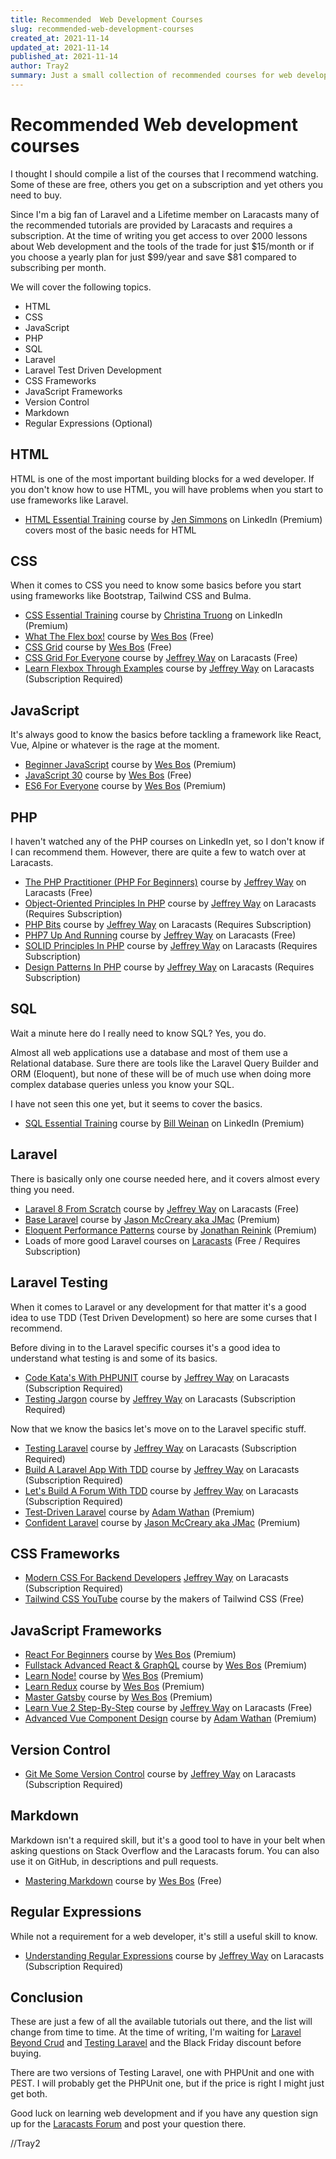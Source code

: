 ```yaml
---
title: Recommended  Web Development Courses
slug: recommended-web-development-courses
created_at: 2021-11-14
updated_at: 2021-11-14
published_at: 2021-11-14
author: Tray2
summary: Just a small collection of recommended courses for web developers.
---
```


# Recommended Web development courses

I thought I should compile a list of the courses that I recommend watching.
Some of these are free, others you get on a subscription and yet others you need to buy.

Since I'm a big fan of Laravel and a Lifetime member on Laracasts many of the recommended
tutorials are provided by Laracasts and requires a subscription. At the time of writing you get access
to over 2000 lessons about Web development and the tools of the trade for just $15/month or if you choose a
yearly plan for just $99/year and save $81 compared to subscribing per month.

We will cover the following topics.

* HTML
* CSS
* JavaScript
* PHP
* SQL
* Laravel
* Laravel Test Driven Development
* CSS Frameworks
* JavaScript Frameworks
* Version Control
* Markdown
* Regular Expressions (Optional)

## HTML

HTML is one of the most important building blocks for a wed developer. 
If you don't know how to use HTML, you will have problems when you start to use
frameworks like Laravel. 

* [HTML Essential Training](https://www.linkedin.com/learning/html-essential-training-4) 
course by [Jen Simmons](https://twitter.com/jensimmons) on LinkedIn (Premium)
covers most of the basic needs for HTML


## CSS

When it comes to CSS you need to know some basics before you start using frameworks like Bootstrap,
Tailwind CSS and Bulma.

* [CSS Essential Training](https://www.linkedin.com/learning/css-essential-training-3)
course by [Christina Truong](https://twitter.com/christinatruong) on LinkedIn (Premium)
* [What The Flex box!](https://flexbox.io/) course by [Wes Bos](https://twitter.com/wesbos) (Free)
* [CSS Grid](https://cssgrid.io/) course by [Wes Bos](https://twitter.com/wesbos) (Free)
* [CSS Grid For Everyone](https://laracasts.com/series/css-grids-for-everyone) course by
  [Jeffrey Way](https://twitter.com/jeffrey_way) on Laracasts (Free)
* [Learn Flexbox Through Examples](https://laracasts.com/series/learn-flexbox-through-examples) course by
  [Jeffrey Way](https://twitter.com/jeffrey_way) on Laracasts (Subscription Required)

## JavaScript

It's always good to know the basics before tackling a framework like React, Vue, Alpine or whatever is the
rage at the moment.

* [Beginner JavaScript](https://beginnerjavascript.com/) course by [Wes Bos](https://twitter.com/wesbos) (Premium) 
* [JavaScript 30](https://javascript30.com/) course by [Wes Bos](https://twitter.com/wesbos) (Free)
* [ES6 For Everyone](https://es6.io/) course by [Wes Bos](https://twitter.com/wesbos) (Premium)

## PHP

I haven't watched any of the PHP courses on LinkedIn yet, so I don't know if I can recommend them.
However, there are quite a few to watch over at Laracasts.

* [The PHP Practitioner (PHP For Beginners)](https://laracasts.com/series/php-for-beginners) course by
  [Jeffrey Way](https://twitter.com/jeffrey_way) on Laracasts (Free)
* [Object-Oriented Principles In PHP](https://laracasts.com/series/object-oriented-principles-in-php) course by
  [Jeffrey Way](https://twitter.com/jeffrey_way) on Laracasts (Requires Subscription)
* [PHP Bits](https://laracasts.com/series/php-bits) course by
  [Jeffrey Way](https://twitter.com/jeffrey_way) on Laracasts (Requires Subscription)
* [PHP7 Up And Running](https://laracasts.com/series/php7-up-and-running) course by
  [Jeffrey Way](https://twitter.com/jeffrey_way) on Laracasts (Free)
* [SOLID Principles In PHP](https://laracasts.com/series/solid-principles-in-php) course by
  [Jeffrey Way](https://twitter.com/jeffrey_way) on Laracasts (Requires Subscription)
* [Design Patterns In PHP](https://laracasts.com/series/design-patterns-in-php) course by
  [Jeffrey Way](https://twitter.com/jeffrey_way) on Laracasts (Requires Subscription)

## SQL
Wait a minute here do I really need to know SQL? Yes, you do.

Almost all web applications use a database and most of them use a Relational database.
Sure there are tools like the Laravel Query Builder and ORM (Eloquent), but none
of these will be of much use when doing more complex database queries unless you know your SQL.

I have not seen this one yet, but it seems to cover the basics.

* [SQL Essential Training](https://www.linkedin.com/learning/sql-essential-training-3) course by 
  [Bill Weinan](https://twitter.com/billweinman) on LinkedIn (Premium)

## Laravel

There is basically only one course needed here, and it covers almost every thing you need.

* [Laravel 8 From Scratch](https://laracasts.com/series/laravel-8-from-scratch) course by
  [Jeffrey Way](https://twitter.com/jeffrey_way) on Laracasts (Free)
* [Base Laravel](https://baselaravel.com/) course by [Jason McCreary aka JMac](https://twitter.com/gonedark) (Premium) 
* [Eloquent Performance Patterns](https://eloquent-course.reinink.ca/) course by [Jonathan Reinink](https://twitter.com/reinink) (Premium)
* Loads of more good Laravel courses on [Laracasts](https://laracasts.com) (Free / Requires Subscription)

## Laravel Testing

When it comes to Laravel or any development for that matter it's a good idea to use TDD (Test Driven Development) 
so here are some curses that I recommend.

Before diving in to the Laravel specific courses it's a good idea to understand what testing is and some of its basics.

* [Code Kata's With PHPUNIT](https://laracasts.com/series/code-katas-with-phpunit) course by 
  [Jeffrey Way](http://twitter.com/jeffrey_way) on Laracasts (Subscription Required)
* [Testing Jargon](https://laracasts.com/series/testing-jargon) course by 
  [Jeffrey Way](http://twitter.com/jeffrey_way) on Laracasts (Subscription Required)

Now that we know the basics let's move on to the Laravel specific stuff.

* [Testing Laravel](https://laracasts.com/series/phpunit-testing-in-laravel) course by
  [Jeffrey Way](http://twitter.com/jeffrey_way) on Laracasts (Subscription Required)
* [Build A Laravel App With TDD](https://laracasts.com/series/build-a-laravel-app-with-tdd) course by
  [Jeffrey Way](http://twitter.com/jeffrey_way) on Laracasts (Subscription Required)
* [Let's Build A Forum With TDD](https://laracasts.com/series/lets-build-a-forum-with-laravel) course by
  [Jeffrey Way](http://twitter.com/jeffrey_way) on Laracasts (Subscription Required)
* [Test-Driven Laravel](https://course.testdrivenlaravel.com/) course by [Adam Wathan](https://twitter.com/adamwathan) (Premium)
* [Confident Laravel](https://confidentlaravel.com/) course by [Jason McCreary aka JMac](https://twitter.com/gonedark) (Premium)

## CSS Frameworks

* [Modern CSS For Backend Developers](https://laracasts.com/series/modern-css-for-backend-developers) 
  [Jeffrey Way](http://twitter.com/jeffrey_way) on Laracasts (Subscription Required)
* [Tailwind CSS YouTube](https://www.youtube.com/tailwindlabs) course by the makers of Tailwind CSS (Free) 

## JavaScript Frameworks
* [React For Beginners](https://reactforbeginners.com/) course by [Wes Bos](https://twitter.com/wesbos) (Premium)
* [Fullstack Advanced React & GraphQL](https://advancedreact.com/) course by [Wes Bos](https://twitter.com/wesbos) (Premium)
* [Learn Node!](https://learnnode.com/) course by [Wes Bos](https://twitter.com/wesbos) (Premium)
* [Learn Redux](https://learnredux.com/) course by [Wes Bos](https://twitter.com/wesbos) (Premium)
* [Master Gatsby](https://mastergatsby.com/) course by [Wes Bos](https://twitter.com/wesbos) (Premium)
* [Learn Vue 2 Step-By-Step](https://laracasts.com/series/learn-vue-2-step-by-step) course by
  [Jeffrey Way](http://twitter.com/jeffrey_way) on Laracasts (Free)
* [Advanced Vue Component Design](https://adamwathan.me/advanced-vue-component-design/) course by
  [Adam Wathan](https://twitter.com/adamwathan) (Premium)

## Version Control

* [Git Me Some Version Control](https://laracasts.com/series/git-me-some-version-control) course by
  [Jeffrey Way](http://twitter.com/jeffrey_way) on Laracasts (Subscription Required)

## Markdown

Markdown isn't a required skill, but it's a good tool to have in your belt when asking questions
on Stack Overflow and the Laracasts forum. You can also use it on GitHub, in descriptions and pull requests.

* [Mastering Markdown](https://masteringmarkdown.com/) course by [Wes Bos](https://twitter.com/wesbos) (Free)

## Regular Expressions

While not a requirement for a web developer, it's still a useful skill to know.

* [Understanding Regular Expressions](https://laracasts.com/series/understanding-regular-expressions) course by 
  [Jeffrey Way](http://twitter.com/jeffrey_way) on Laracasts (Subscription Required)


## Conclusion

These are just a few of all the available tutorials out there, and the list will change from time to time.
At the time of writing, I'm waiting for [Laravel Beyond Crud](https://laravel-beyond-crud.com/) and
[Testing Laravel](https://testing-laravel.com/) and the Black Friday discount before buying.

There are two versions of Testing Laravel, one with PHPUnit and one with PEST. I will probably get the PHPUnit one,
but if the price is right I might just get both.

Good luck on learning web development and if you have any question sign up for the 
[Laracasts Forum](https://laracasts.com/discuss) and post your question there.

//Tray2

